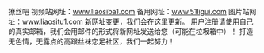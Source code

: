 撩丝吧
视频站网址：www.liaosiba1.com 
备用网址：www.51ligui.com 
图片站网址：www.liaositu1.com 
新网址变更，我们会在这里更新。 用户注册请使用自己的真实邮箱，我们会用邮件的形式将新网址发送给您（可能在垃圾箱中）！ 打造无色情，无露点的高跟丝袜恋足社区，我们一起努力！
